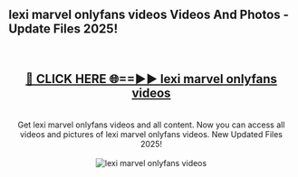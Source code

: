 <h2>lexi marvel onlyfans videos Videos And Photos - Update Files 2025!</h2>
<br>
<div align="center">
<h2><a href="https://linkcuts.com/hfmhzwbr" rel="nofollow">🔴 CLICK HERE 🌐==►► lexi marvel onlyfans videos</a></h2>
<br>
Get lexi marvel onlyfans videos and all content. Now you can access all videos and pictures of lexi marvel onlyfans videos. New Updated Files 2025!
<br>
<br>
<a href="https://linkcuts.com/hfmhzwbr" rel="nofollow" data-target="animated-image.originalLink"><img src="https://i.ibb.co.com/WyWwxjT/player-gif2.gif" alt="lexi marvel onlyfans videos" style="max-width: 100%; display: inline-block;" data-target="animated-image.originalImage"></a>
</div>
<br>